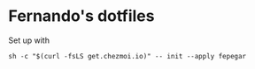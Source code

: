 # Fernando's dotfiles

Set up with

```shell
sh -c "$(curl -fsLS get.chezmoi.io)" -- init --apply fepegar
```
